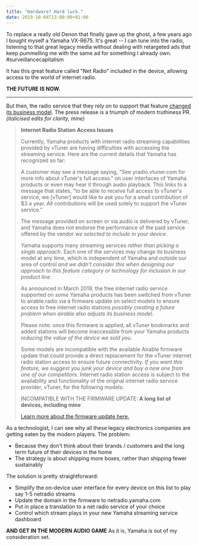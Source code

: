 ```yaml
---
title: "Hardware? Hard luck."
date: 2019-10-04T13:00:00+01:00
---
```


To replace a really old Denon that finally gave up the ghost, a few years ago I bought myself a Yamaha VX-R675. It's great -- I can tune into the radio, listening to that great legacy media without dealing with retargeted ads that keep pummelling me with the same ad for something I already own. #surveillancecapitalism

It has this great feature called "Net Radio" included in the device, allowing access to the world of internet radio. 

**THE FUTURE IS NOW.**

--------

But then, the radio service that they rely on to support that feature [changed its business model](https://europe.yamaha.com/en/support/internet_radio_station_access_issues/index.html). The press release is a triumph of modern truthiness PR. *(italicised edits for clarity, mine)*

> **Internet Radio Station Access Issues**
>
> Currently, Yamaha products with internet radio streaming capabilities provided by vTuner are having difficulties with accessing the streaming service. Here are the current details that Yamaha has recognized so far:
> 
> A customer may see a message saying, "See yradio.vtuner.com for more info about vTuner's full access." on user interfaces of Yamaha products or even may hear it through audio playback. This links to a message that states, "to be able to receive full access to vTuner's service, we [vTuner] would like to ask you for a small contribution of $3 a year. All contributions will be used solely to support the vTuner service."
> 
> The message provided on screen or via audio is delivered by vTuner, and Yamaha does not endorse the performance of the paid service offered by the vendor *we selected to include in your device*.
> 
> Yamaha supports many streaming services *rather than picking a single approach*. Each one of the services may change its business model at any time, which is independent of Yamaha and outside our area of control *and we didn't consider this when designing our approach to this feature category or technology for inclusion in our product line*.
> 
> As announced in March 2019, the free internet radio service supported on *some* Yamaha products has been switched from vTuner to airable.radio via a firmware update on select models to ensure access to free internet radio stations *possibly creating a future problem when airable also adjusts its business model*.
> 
> Please note: once this firmware is applied, all vTuner bookmarks and added stations will become inaccessible from your Yamaha products *reducing the value of the device we sold you*. 
> 
> Some models are incompatible with the available Airable firmware update that could provide a direct replacement for the vTuner internet radio station access to ensure future connectivity. *If you want this feature, we suggest you junk your device and buy a new one from one of our competitors.* Internet radio station access is subject to the availability and functionality of the original internet radio service provider, vTuner, for the following models:
> 
> INCOMPATIBLE WITH THE FIRMWARE UPDATE: **A long list of devices, including mine**
>
> [Learn more about the firmware update here.](https://europe.yamaha.com/en/news_events/2019/0305_av_update_on_internet_radio_station_access.html) 

As a technologist, I can see why all these legacy electronics companies are getting eaten by the modern players. The problem:

* Because they don't think about their brands / customers and the long term future of their devices in the home
* The strategy is about shipping more boxes, rather than shipping fewer sustainably

The solution is pretty straightforward:

* Simplify the on-device user interface for every device on this list to play say 1-5 netradio streams 
* Update the domain in the firmware to netradio.yamaha.com
* Put in place a translation to a net radio service of your choice
* Control which stream plays in your new Yamaha streaming service dashboard

**AND GET IN THE MODERN AUDIO GAME** As it is, Yamaha is out of my consideration set.
